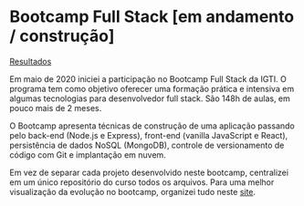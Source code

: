 # Bootcamp Full Stack [em andamento / construção]

<a target="_blank" href="https://testtzlaffe.github.io/bootcamp-fullstack-igti/">Resultados</a>

Em maio de 2020 iniciei a participação no Bootcamp
Full Stack da IGTI. O programa tem como objetivo oferecer uma formação
prática e intensiva em algumas tecnologias para desenvolvedor full
stack. São 148h de aulas, em pouco mais de 2 meses.

O Bootcamp apresenta técnicas de construção de uma aplicação passando
pelo back-end (Node.js e Express), front-end (vanilla JavaScript e
React), persistência de dados NoSQL (MongoDB), controle de
versionamento de código com Git e implantação em nuvem.

Em vez de separar cada projeto desenvolvido neste bootcamp, centralizei em um único repositório do curso todos os arquivos. Para uma melhor visualização da evolução no bootcamp, organizei tudo neste <a target="_blank" href="https://testtzlaffe.github.io/bootcamp-fullstack-igti/">site</a>.
